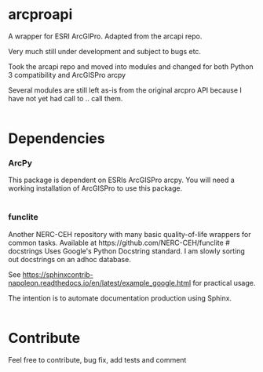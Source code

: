 # arcproapi
A wrapper for ESRI ArcGIPro. Adapted from the arcapi repo.

Very much still under development and subject to bugs etc.

Took the arcapi repo and moved into modules and changed for both Python 3 compatibility and ArcGISPro arcpy

Several modules are still left as-is from the original arcpro API because I have not yet had call to .. call them.
<br><br>
# Dependencies
<h3>ArcPy</h3>
This package is dependent on ESRIs ArcGISPro arcpy. You will need a working installation of ArcGISPro to use this package.
<br><br>
<h3>funclite</h3>
Another NERC-CEH repository with many basic quality-of-life wrappers for common tasks. Available at https://github.com/NERC-CEH/funclite
# docstrings
Uses Google's Python Docstring standard. I am slowly sorting out docstrings on an adhoc database.

See https://sphinxcontrib-napoleon.readthedocs.io/en/latest/example_google.html for practical usage.

The intention is to automate documentation production using Sphinx.
<br><br>
# Contribute
Feel free to contribute, bug fix, add tests and comment
